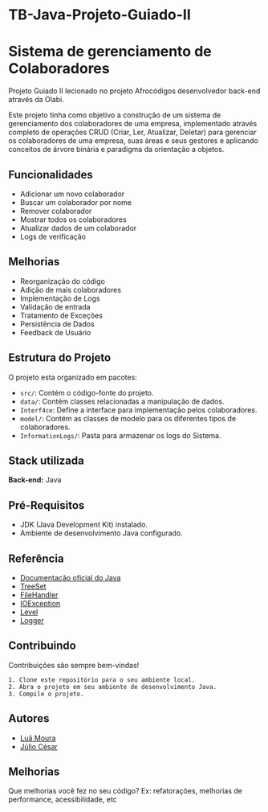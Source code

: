 # TB-Java-Projeto-Guiado-II

# Sistema de gerenciamento de Colaboradores

Projeto Guiado II lecionado no projeto Afrocódigos desenvolvedor back-end através da Olabi. 



Este projeto tinha como objetivo a construção de um sistema de gerenciamento dos colaboradores de uma empresa, implementado através completo de operações CRUD (Criar, Ler, Atualizar, Deletar) para gerenciar os colaboradores de uma empresa, suas áreas e seus gestores e aplicando conceitos de árvore binária e paradigma da orientação a objetos.







## Funcionalidades

- Adicionar um novo colaborador
- Buscar um colaborador por nome
- Remover colaborador
- Mostrar todos os colaboradores
- Atualizar dados de um colaborador
- Logs de verificação
  
## Melhorias

- Reorganização do código
- Adição de mais colaboradores
- Implementação de Logs
- Validação de entrada
- Tratamento de Exceções
- Persistência de Dados
- Feedback de Usuário
  
## Estrutura do Projeto

O projeto esta organizado em pacotes:

- `src/`: Contém o código-fonte do projeto.
- `data/`: Contém classes relacionadas a manipulação de dados.
- `Interf4ce`: Define a interface para implementação pelos colaboradores.
- `model/`: Contém as classes de modelo para os diferentes tipos de colaboradores.
- `InformationLogs/`: Pasta para armazenar os logs do Sistema.
## Stack utilizada



**Back-end:** Java


## Pré-Requisitos
- JDK (Java Development Kit) instalado.
- Ambiente de desenvolvimento Java configurado.
## Referência

 - [Documentação oficial do Java](https://docs.oracle.com/en/java/)
 - [TreeSet](https://docs.oracle.com/javase/8/docs/api/java/util/TreeSet.html)
 - [FileHandler](https://docs.oracle.com/javase/8/docs/api/java/util/logging/FileHandler.html)
 - [IOException](https://docs.oracle.com/javase/8/docs/api/java/io/IOException.html?is-external=true)
 - [Level](https://docs.oracle.com/javase/7/docs/api/java/util/logging/Level.html)
 - [Logger](https://docs.oracle.com/javase%2F8%2Fdocs%2Fapi%2F%2F/java/util/logging/Logger.html)


## Contribuindo

Contribuições são sempre bem-vindas!

    1. Clone este repositório para o seu ambiente local.
    2. Abra o projeto em seu ambiente de desenvolvimento Java.
    3. Compile o projeto.


## Autores

- [Luã Moura](https://www.linkedin.com/in/lhamcode/)
- [Júlio César](https://www.linkedin.com/in/jc-brito96/)


## Melhorias

Que melhorias você fez no seu código? Ex: refatorações, melhorias de performance, acessibilidade, etc

